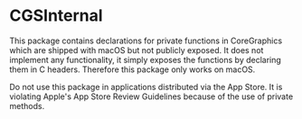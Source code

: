 CGSInternal
===========

This package contains declarations for private functions in CoreGraphics which are shipped with macOS but not publicly
exposed. It does not implement any functionality, it simply exposes the functions by declaring them in C headers.
Therefore this package only works on macOS.

Do not use this package in applications distributed via the App Store. It is violating Apple's App Store Review 
Guidelines because of the use of private methods.
